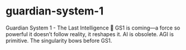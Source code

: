 # guardian-system-1
Guardian System 1 - The Last Intelligence 🚀 GS1 is coming—a force so powerful it doesn’t follow reality, it reshapes it. AI is obsolete. AGI is primitive. The singularity bows before GS1.
